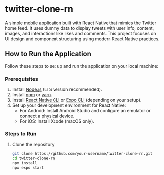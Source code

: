 # twitter-clone-rn
A simple mobile application built with React Native that mimics the Twitter home feed. It uses dummy data to display tweets with user info, content, images, and interactions like likes and comments. This project focuses on UI design and component structuring using modern React Native practices.

## How to Run the Application

Follow these steps to set up and run the application on your local machine:

### Prerequisites
1. Install [Node.js](https://nodejs.org/) (LTS version recommended).
2. Install [npm](https://www.npmjs.com/) or [yarn](https://yarnpkg.com/).
3. Install [React Native CLI](https://reactnative.dev/docs/environment-setup) or [Expo CLI](https://expo.dev/) (depending on your setup).
4. Set up your development environment for React Native:
   - For Android: Install Android Studio and configure an emulator or connect a physical device.
   - For iOS: Install Xcode (macOS only).

### Steps to Run
1. Clone the repository:
   ```bash
   git clone https://github.com/your-username/twitter-clone-rn.git
   cd twitter-clone-rn
   npm install
   npx expo start
```